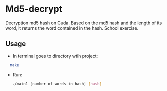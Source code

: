 # Md5-decrypt

 Decryption md5 hash on Cuda. 
 Based on the md5 hash and the length of its word, it returns the word contained in the hash.
 School exercise.

 ## Usage

 * In terminal goes to directory wtih project:

 ```bash
   make
   ```

* Run:

```bash
   ./main1 [number of words in hash] [hash] 
   ```